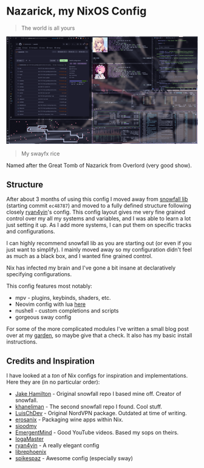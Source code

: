 # Nazarick, my NixOS Config

> The world is all yours

![plasma-rice](doc/rice.png)

> My swayfx rice

Named after the Great Tomb of Nazarick from Overlord (very good show).

## Structure

After about 3 months of using this config I moved away from [snowfall lib](https://github.com/snowfallorg/lib) (starting commit `ec48787`)
and moved to a fully defined structure following closely [ryan4yin](https://github.com/ryan4yin/nix-config)'s config. This config layout
gives me very fine grained control over my all my systems and variables, and I was able to learn a lot just setting it up. As I add more
systems, I can put them on specific tracks and configurations.

I can highly recommend snowfall lib as you are starting out (or even if you just want to simplify). I mainly moved away so my
configuration didn't feel as much as a black box, and I wanted fine grained control.

Nix has infected my brain and I've gone a bit insane at declaratively specifying configurations.

This config features most notably:

- mpv - plugins, keybinds, shaders, etc.
- Neovim config with lua [here](https://github.com/DarkKronicle/nvim-dotfiles)
- nushell - custom completions and scripts
- gorgeous sway config

For some of the more complicated modules I've written a small blog post over at my [garden](https://garden.darkkronicle.com/),
so maybe give that a check. It also has my basic install instructions.

## Credits and Inspiration

I have looked at a _ton_ of Nix configs for inspiration and implementations. Here they are (in no particular order):

- [Jake Hamilton](https://github.com/jakehamilton/config) - Original snowfall repo I based mine off. Creator of snowfall.
- [khaneliman](https://github.com/khaneliman/khanelinix) - The second snowfall repo I found. Cool stuff.
- [LuisChDev](https://github.com/nix-community/nur-combined/blob/2c0f9f6f2b853efec50eb90218748c3da55e8df0/repos/LuisChDev/pkgs/nordvpn/default.nix#L88) - Original NordVPN package. Outdated at time of writing.
- [erosanix](https://github.com/emmanuelrosa/erosanix/blob/622114db93eacaff38c4b999b6f674c4134d1277/pkgs/mkwindowsapp/default.nix) - Packaging wine apps within Nix.
- [sioodmy](https://github.com/sioodmy/dotfiles)
- [EmergentMind](https://github.com/EmergentMind/nix-config) - Good YouTube videos. Based my sops on theirs.
- [IogaMaster](https://github.com/IogaMaster/dotfiles)
- [ryan4yin](https://github.com/ryan4yin/nix-config) - A really elegant config
- [librephoenix](https://github.com/librephoenix/nixos-config)
- [spikespaz](https://github.com/spikespaz/dotfiles) - Awesome config (especially sway)

